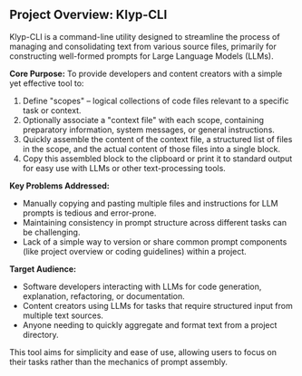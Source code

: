 ## Project Overview: Klyp-CLI

Klyp-CLI is a command-line utility designed to streamline the process of managing and consolidating text from various source files, primarily for constructing well-formed prompts for Large Language Models (LLMs).

**Core Purpose:**
To provide developers and content creators with a simple yet effective tool to:
1.  Define "scopes" – logical collections of code files relevant to a specific task or context.
2.  Optionally associate a "context file" with each scope, containing preparatory information, system messages, or general instructions.
3.  Quickly assemble the content of the context file, a structured list of files in the scope, and the actual content of those files into a single block.
4.  Copy this assembled block to the clipboard or print it to standard output for easy use with LLMs or other text-processing tools.

**Key Problems Addressed:**
-   Manually copying and pasting multiple files and instructions for LLM prompts is tedious and error-prone.
-   Maintaining consistency in prompt structure across different tasks can be challenging.
-   Lack of a simple way to version or share common prompt components (like project overview or coding guidelines) within a project.

**Target Audience:**
-   Software developers interacting with LLMs for code generation, explanation, refactoring, or documentation.
-   Content creators using LLMs for tasks that require structured input from multiple text sources.
-   Anyone needing to quickly aggregate and format text from a project directory.

This tool aims for simplicity and ease of use, allowing users to focus on their tasks rather than the mechanics of prompt assembly.
